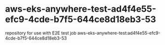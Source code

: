 # aws-eks-anywhere-test-ad4f4e55-efc9-4cde-b7f5-644ce8d18eb3-53
repository for use with E2E test job aws-eks-anywhere-test:ad4f4e55-efc9-4cde-b7f5-644ce8d18eb3-53
